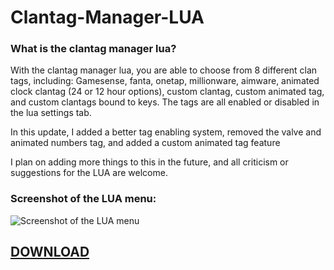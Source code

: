 # Clantag-Manager-LUA
### **What is the clantag manager lua?**
With the clantag manager lua, you are able to choose from 8 different clan tags, including: Gamesense, fanta, onetap, millionware, aimware, animated clock clantag (24 or 12 hour options), custom clantag, custom animated tag, and custom clantags bound to keys. The tags are all enabled or disabled in the lua settings tab.

In this update, I added a better tag enabling system, removed the valve and animated numbers tag, and added a custom animated tag feature

I plan on adding more things to this in the future, and all criticism or suggestions for the LUA are welcome.

### **Screenshot of the LUA menu:**
![Screenshot of the LUA menu](https://i.gyazo.com/45e51934d9c97f7999a9bda003c68e92.png)

## **[DOWNLOAD](https://anonfiles.com/30K5z0f8p3/Sampli-ClantagManager_lua)**
